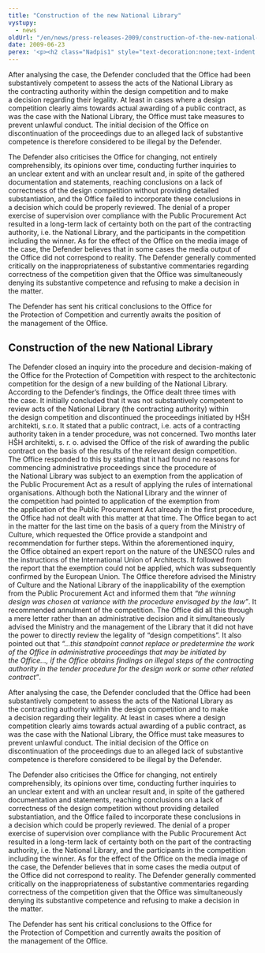 ```yaml
---
title: "Construction of the new National Library"
vystupy:
  - news
oldUrl: "/en/news/press-releases-2009/construction-of-the-new-national-library/"
date: 2009-06-23
perex: '<p><h2 class="Nadpis1" style="text-decoration:none;text-indent:0pt;">Construction of the new National Library</h2> <p class="Normln" style="text-indent:0pt;">The Defender closed an inquiry into the procedure and decision-making of the Office for the Protection of Competition with respect to the architectonic competition for the design of a new building of the National Library. According to the Defender’s findings, the Office dealt three times with the case. It initially concluded that it was not substantively competent to review acts of the National Library (the contracting authority) within the design competition and discontinued the proceedings initiated by HŠH architekti, s.r.o. It stated that a public contract, i.e. acts of a contracting authority taken in a tender procedure, was not concerned. Two months later HŠH architekti, s. r. o. advised the Office of the risk of awarding the public contract on the basis of the results of the relevant design competition. The Office responded to this by stating that it had found no reasons for commencing administrative proceedings since the procedure of the National Library was subject to an exemption from the application of the Public Procurement Act as a result of applying the rules of international organisations. Although both the National Library and the winner of the competition had pointed to application of the exemption from the application of the Public Procurement Act already in the first procedure, the Office had not dealt with this matter at that time. The Office began to act in the matter for the last time on the basis of a query from the Ministry of Culture, which requested the Office provide a standpoint and recommendation for further steps. Within the aforementioned inquiry, the Office obtained an expert report on the nature of the UNESCO rules and the instructions of the International Union of Architects. It followed from the report that the exemption could not be applied, which was subsequently confirmed by the European Union. The Office therefore advised the Ministry of Culture and the National Library of the inapplicability of the exemption from the Public Procurement Act and informed them that <span style="font-style:italic;">“the winning design was chosen at variance with the procedure envisaged by the law”</span>. It recommended annulment of the competition. The Office did all this through a mere letter rather than an administrative decision and it simultaneously advised the Ministry and the management of the Library that it did not have the power to directly review the legality of “design competitions”. It also pointed out that <span style="font-style:italic;">“…this standpoint cannot replace or predetermine the work of the Office in administrative proceedings that may be initiated by the Office…, if the Office obtains findings on illegal steps of the contracting authority in the tender procedure for the design work or some other related contract”</span>.</p>'
---
```


<!-- imported from the old website -->

<p class="Normln" style="text-indent:0pt;">After analysing the case, the Defender concluded that the Office had been substantively competent to assess the acts of the National Library as the contracting authority within the design competition and to make a decision regarding their legality. At least in cases where a design competition clearly aims towards actual awarding of a public contract, as was the case with the National Library, the Office must take measures to prevent unlawful conduct. The initial decision of the Office on discontinuation of the proceedings due to an alleged lack of substantive competence is therefore considered to be illegal by the Defender.</p>
<p class="Normln" style="text-indent:0pt;">The Defender also criticises the Office for changing, not entirely comprehensibly, its opinions over time, conducting further inquiries to an unclear extent and with an unclear result and, in spite of the gathered documentation and statements, reaching conclusions on a lack of correctness of the design competition without providing detailed substantiation, and the Office failed to incorporate these conclusions in a decision which could be properly reviewed. The denial of a proper exercise of supervision over compliance with the Public Procurement Act resulted in a long-term lack of certainty both on the part of the contracting authority, i.e. the National Library, and the participants in the competition including the winner. As for the effect of the Office on the media image of the case, the Defender believes that in some cases the media output of the Office did not correspond to reality. The Defender generally commented critically on the inappropriateness of substantive commentaries regarding correctness of the competition given that the Office was simultaneously denying its substantive competence and refusing to make a decision in the matter.</p>
<p class="Normln" style="text-indent:0pt;">The Defender has sent his critical conclusions to the Office for the Protection of Competition and currently awaits the position of the management of the Office.</p>
</p>
  
<h2 class="Nadpis1" style="text-decoration:none;text-indent:0pt;">Construction of the new National Library</h2>
<p class="Normln" style="text-indent:0pt;">The Defender closed an inquiry into the procedure and decision-making of the Office for the Protection of Competition with respect to the architectonic competition for the design of a new building of the National Library. According to the Defender’s findings, the Office dealt three times with the case. It initially concluded that it was not substantively competent to review acts of the National Library (the contracting authority) within the design competition and discontinued the proceedings initiated by HŠH architekti, s.r.o. It stated that a public contract, i.e. acts of a contracting authority taken in a tender procedure, was not concerned. Two months later HŠH architekti, s. r. o. advised the Office of the risk of awarding the public contract on the basis of the results of the relevant design competition. The Office responded to this by stating that it had found no reasons for commencing administrative proceedings since the procedure of the National Library was subject to an exemption from the application of the Public Procurement Act as a result of applying the rules of international organisations. Although both the National Library and the winner of the competition had pointed to application of the exemption from the application of the Public Procurement Act already in the first procedure, the Office had not dealt with this matter at that time. The Office began to act in the matter for the last time on the basis of a query from the Ministry of Culture, which requested the Office provide a standpoint and recommendation for further steps. Within the aforementioned inquiry, the Office obtained an expert report on the nature of the UNESCO rules and the instructions of the International Union of Architects. It followed from the report that the exemption could not be applied, which was subsequently confirmed by the European Union. The Office therefore advised the Ministry of Culture and the National Library of the inapplicability of the exemption from the Public Procurement Act and informed them that <span style="font-style:italic;">“the winning design was chosen at variance with the procedure envisaged by the law”</span>. It recommended annulment of the competition. The Office did all this through a mere letter rather than an administrative decision and it simultaneously advised the Ministry and the management of the Library that it did not have the power to directly review the legality of “design competitions”. It also pointed out that <span style="font-style:italic;">“…this standpoint cannot replace or predetermine the work of the Office in administrative proceedings that may be initiated by the Office…, if the Office obtains findings on illegal steps of the contracting authority in the tender procedure for the design work or some other related contract”</span>.</p>
<p class="Normln" style="text-indent:0pt;">After analysing the case, the Defender concluded that the Office had been substantively competent to assess the acts of the National Library as the contracting authority within the design competition and to make a decision regarding their legality. At least in cases where a design competition clearly aims towards actual awarding of a public contract, as was the case with the National Library, the Office must take measures to prevent unlawful conduct. The initial decision of the Office on discontinuation of the proceedings due to an alleged lack of substantive competence is therefore considered to be illegal by the Defender.</p>
<p class="Normln" style="text-indent:0pt;">The Defender also criticises the Office for changing, not entirely comprehensibly, its opinions over time, conducting further inquiries to an unclear extent and with an unclear result and, in spite of the gathered documentation and statements, reaching conclusions on a lack of correctness of the design competition without providing detailed substantiation, and the Office failed to incorporate these conclusions in a decision which could be properly reviewed. The denial of a proper exercise of supervision over compliance with the Public Procurement Act resulted in a long-term lack of certainty both on the part of the contracting authority, i.e. the National Library, and the participants in the competition including the winner. As for the effect of the Office on the media image of the case, the Defender believes that in some cases the media output of the Office did not correspond to reality. The Defender generally commented critically on the inappropriateness of substantive commentaries regarding correctness of the competition given that the Office was simultaneously denying its substantive competence and refusing to make a decision in the matter.</p>
<p class="Normln" style="text-indent:0pt;">The Defender has sent his critical conclusions to the Office for the Protection of Competition and currently awaits the position of the management of the Office.</p>
